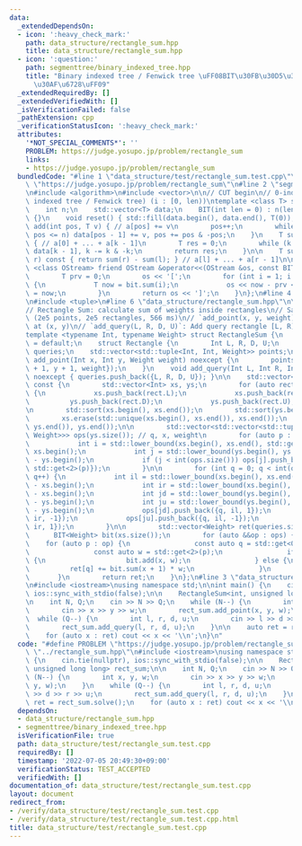 ```yaml
---
data:
  _extendedDependsOn:
  - icon: ':heavy_check_mark:'
    path: data_structure/rectangle_sum.hpp
    title: data_structure/rectangle_sum.hpp
  - icon: ':question:'
    path: segmenttree/binary_indexed_tree.hpp
    title: "Binary indexed tree / Fenwick tree \uFF08BIT\u30FB\u30D5\u30A7\u30CB\u30C3\
      \u30AF\u6728\uFF09"
  _extendedRequiredBy: []
  _extendedVerifiedWith: []
  _isVerificationFailed: false
  _pathExtension: cpp
  _verificationStatusIcon: ':heavy_check_mark:'
  attributes:
    '*NOT_SPECIAL_COMMENTS*': ''
    PROBLEM: https://judge.yosupo.jp/problem/rectangle_sum
    links:
    - https://judge.yosupo.jp/problem/rectangle_sum
  bundledCode: "#line 1 \"data_structure/test/rectangle_sum.test.cpp\"\n#define PROBLEM\
    \ \"https://judge.yosupo.jp/problem/rectangle_sum\"\n#line 2 \"segmenttree/binary_indexed_tree.hpp\"\
    \n#include <algorithm>\n#include <vector>\n\n// CUT begin\n// 0-indexed BIT (binary\
    \ indexed tree / Fenwick tree) (i : [0, len))\ntemplate <class T> struct BIT {\n\
    \    int n;\n    std::vector<T> data;\n    BIT(int len = 0) : n(len), data(len)\
    \ {}\n    void reset() { std::fill(data.begin(), data.end(), T(0)); }\n    void\
    \ add(int pos, T v) { // a[pos] += v\n        pos++;\n        while (pos > 0 and\
    \ pos <= n) data[pos - 1] += v, pos += pos & -pos;\n    }\n    T sum(int k) const\
    \ { // a[0] + ... + a[k - 1]\n        T res = 0;\n        while (k > 0) res +=\
    \ data[k - 1], k -= k & -k;\n        return res;\n    }\n\n    T sum(int l, int\
    \ r) const { return sum(r) - sum(l); } // a[l] + ... + a[r - 1]\n\n    template\
    \ <class OStream> friend OStream &operator<<(OStream &os, const BIT &bit) {\n\
    \        T prv = 0;\n        os << '[';\n        for (int i = 1; i <= bit.n; i++)\
    \ {\n            T now = bit.sum(i);\n            os << now - prv << ',', prv\
    \ = now;\n        }\n        return os << ']';\n    }\n};\n#line 4 \"data_structure/rectangle_sum.hpp\"\
    \n#include <tuple>\n#line 6 \"data_structure/rectangle_sum.hpp\"\n\n// CUT begin\n\
    // Rectangle Sum: calculate sum of weights inside rectangles\n// Sample: https://judge.yosupo.jp/submission/40312\
    \ (2e5 points, 2e5 rectangles, 566 ms)\n// `add_point(x, y, weight)`: Add point\
    \ at (x, y)\n// `add_query(L, R, D, U)`: Add query rectangle [L, R) x [D, U)\n\
    template <typename Int, typename Weight> struct RectangleSum {\n    RectangleSum()\
    \ = default;\n    struct Rectangle {\n        Int L, R, D, U;\n    };\n    std::vector<Rectangle>\
    \ queries;\n    std::vector<std::tuple<Int, Int, Weight>> points;\n\n    void\
    \ add_point(Int x, Int y, Weight weight) noexcept {\n        points.push_back({x\
    \ + 1, y + 1, weight});\n    }\n    void add_query(Int L, Int R, Int D, Int U)\
    \ noexcept { queries.push_back({L, R, D, U}); }\n\n    std::vector<Weight> solve()\
    \ const {\n        std::vector<Int> xs, ys;\n        for (auto rect : queries)\
    \ {\n            xs.push_back(rect.L);\n            xs.push_back(rect.R);\n  \
    \          ys.push_back(rect.D);\n            ys.push_back(rect.U);\n        }\n\
    \n        std::sort(xs.begin(), xs.end());\n        std::sort(ys.begin(), ys.end());\n\
    \        xs.erase(std::unique(xs.begin(), xs.end()), xs.end());\n        ys.erase(std::unique(ys.begin(),\
    \ ys.end()), ys.end());\n\n        std::vector<std::vector<std::tuple<int, int,\
    \ Weight>>> ops(ys.size()); // q, x, weight\n        for (auto p : points) {\n\
    \            int i = std::lower_bound(xs.begin(), xs.end(), std::get<0>(p)) -\
    \ xs.begin();\n            int j = std::lower_bound(ys.begin(), ys.end(), std::get<1>(p))\
    \ - ys.begin();\n            if (j < int(ops.size())) ops[j].push_back({-1, i,\
    \ std::get<2>(p)});\n        }\n\n        for (int q = 0; q < int(queries.size());\
    \ q++) {\n            int il = std::lower_bound(xs.begin(), xs.end(), queries[q].L)\
    \ - xs.begin();\n            int ir = std::lower_bound(xs.begin(), xs.end(), queries[q].R)\
    \ - xs.begin();\n            int jd = std::lower_bound(ys.begin(), ys.end(), queries[q].D)\
    \ - ys.begin();\n            int ju = std::lower_bound(ys.begin(), ys.end(), queries[q].U)\
    \ - ys.begin();\n            ops[jd].push_back({q, il, 1});\n            ops[jd].push_back({q,\
    \ ir, -1});\n            ops[ju].push_back({q, il, -1});\n            ops[ju].push_back({q,\
    \ ir, 1});\n        }\n\n        std::vector<Weight> ret(queries.size());\n  \
    \      BIT<Weight> bit(xs.size());\n        for (auto &&op : ops) {\n        \
    \    for (auto p : op) {\n                const auto q = std::get<0>(p), x = std::get<1>(p);\n\
    \                const auto w = std::get<2>(p);\n                if (q == -1)\
    \ {\n                    bit.add(x, w);\n                } else {\n          \
    \          ret[q] += bit.sum(x + 1) * w;\n                }\n            }\n \
    \       }\n        return ret;\n    }\n};\n#line 3 \"data_structure/test/rectangle_sum.test.cpp\"\
    \n#include <iostream>\nusing namespace std;\n\nint main() {\n    cin.tie(nullptr),\
    \ ios::sync_with_stdio(false);\n\n    RectangleSum<int, unsigned long long> rect_sum;\n\
    \n    int N, Q;\n    cin >> N >> Q;\n    while (N--) {\n        int x, y, w;\n\
    \        cin >> x >> y >> w;\n        rect_sum.add_point(x, y, w);\n    }\n  \
    \  while (Q--) {\n        int l, r, d, u;\n        cin >> l >> d >> r >> u;\n\
    \        rect_sum.add_query(l, r, d, u);\n    }\n\n    auto ret = rect_sum.solve();\n\
    \    for (auto x : ret) cout << x << '\\n';\n}\n"
  code: "#define PROBLEM \"https://judge.yosupo.jp/problem/rectangle_sum\"\n#include\
    \ \"../rectangle_sum.hpp\"\n#include <iostream>\nusing namespace std;\n\nint main()\
    \ {\n    cin.tie(nullptr), ios::sync_with_stdio(false);\n\n    RectangleSum<int,\
    \ unsigned long long> rect_sum;\n\n    int N, Q;\n    cin >> N >> Q;\n    while\
    \ (N--) {\n        int x, y, w;\n        cin >> x >> y >> w;\n        rect_sum.add_point(x,\
    \ y, w);\n    }\n    while (Q--) {\n        int l, r, d, u;\n        cin >> l\
    \ >> d >> r >> u;\n        rect_sum.add_query(l, r, d, u);\n    }\n\n    auto\
    \ ret = rect_sum.solve();\n    for (auto x : ret) cout << x << '\\n';\n}\n"
  dependsOn:
  - data_structure/rectangle_sum.hpp
  - segmenttree/binary_indexed_tree.hpp
  isVerificationFile: true
  path: data_structure/test/rectangle_sum.test.cpp
  requiredBy: []
  timestamp: '2022-07-05 20:49:30+09:00'
  verificationStatus: TEST_ACCEPTED
  verifiedWith: []
documentation_of: data_structure/test/rectangle_sum.test.cpp
layout: document
redirect_from:
- /verify/data_structure/test/rectangle_sum.test.cpp
- /verify/data_structure/test/rectangle_sum.test.cpp.html
title: data_structure/test/rectangle_sum.test.cpp
---
```

